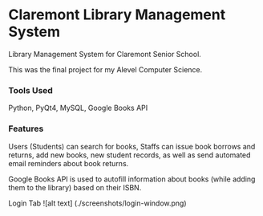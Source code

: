 # Claremont Library Management System

Library Management System for Claremont Senior School.

This was the final project for my Alevel Computer Science.

### Tools Used 

Python, PyQt4, MySQL, Google Books API


### Features

Users (Students) can search for books, Staffs can issue book borrows and returns,
add new books, new student records, as well as send automated email reminders about book returns.

Google Books API is used to autofill information about books (while adding them to the
library) based on their ISBN.

Login Tab
![alt text] (./screenshots/login-window.png)
